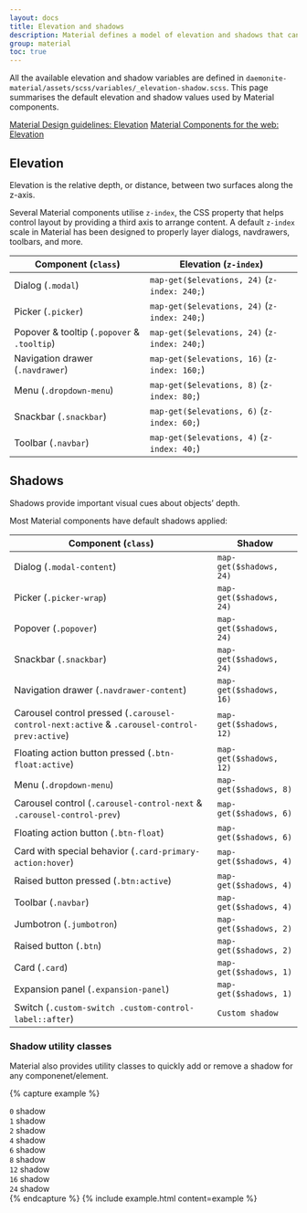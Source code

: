 ```yaml
---
layout: docs
title: Elevation and shadows
description: Material defines a model of elevation and shadows that can be applied consistently across apps.
group: material
toc: true
---
```


All the available elevation and shadow variables are defined in `daemonite-material/assets/scss/variables/_elevation-shadow.scss`. This page summarises the default elevation and shadow values used by Material components.

<div class="list-group mt-lg-5">
    <a href="https://material.io/design/environment/elevation.html#elevation-in-material-design" target="_blank" class="list-group-item list-group-item-action d-flex font-weight-bold">
      <span class="list-group-item-icon lgi-icon-md"></span>
      Material Design guidelines: Elevation</a>
    <a href="https://material-components.github.io/material-components-web-catalog/#/component/elevation" target="_blank" class="list-group-item list-group-item-action d-flex font-weight-bold">
      <span class="list-group-item-icon lgi-icon-mdc"></span>
      Material Components for the web: Elevation</a>
</div>

## Elevation

Elevation is the relative depth, or distance, between two surfaces along the z-axis.

Several Material components utilise `z-index`, the CSS property that helps control layout by providing a third axis to arrange content. A default `z-index` scale in Material has been designed to properly layer dialogs, navdrawers, toolbars, and more.

<div class="table-responsive mb-3">
  <table class="table table-bordered table-striped mb-0">
    <thead>
      <tr>
        <th>Component (<code>class</code>)</th>
        <th>Elevation (<code>z-index</code>)</th>
      </tr>
    </thead>
    <tbody>
      <tr>
        <td>Dialog (<code>.modal</code>)</td>
        <td><code class="text-nowrap">map-get($elevations, 24)</code> (<code>z-index: 240;</code>)</td>
      </tr>
      <tr>
        <td>Picker (<code>.picker</code>)</td>
        <td><code class="text-nowrap">map-get($elevations, 24)</code> (<code>z-index: 240;</code>)</td>
      </tr>
      <tr>
        <td>Popover &amp; tooltip (<code>.popover</code> &amp; <code>.tooltip</code>)</td>
        <td><code class="text-nowrap">map-get($elevations, 24)</code> (<code>z-index: 240;</code>)</td>
      </tr>
      <tr>
        <td>Navigation drawer (<code>.navdrawer</code>)</td>
        <td><code class="text-nowrap">map-get($elevations, 16)</code> (<code>z-index: 160;</code>)</td>
      </tr>
      <tr>
        <td>Menu (<code>.dropdown-menu</code>)</td>
        <td><code class="text-nowrap">map-get($elevations, 8)</code> (<code>z-index: 80;</code>)</td>
      </tr>
      <tr>
        <td>Snackbar (<code>.snackbar</code>)</td>
        <td><code class="text-nowrap">map-get($elevations, 6)</code> (<code>z-index: 60;</code>)</td>
      </tr>
      <tr>
        <td>Toolbar (<code>.navbar</code>)</td>
        <td><code class="text-nowrap">map-get($elevations, 4)</code> (<code>z-index: 40;</code>)</td>
      </tr>
    </tbody>
  </table>
</div>

## Shadows

Shadows provide important visual cues about objects’ depth.

Most Material components have default shadows applied:

<div class="table-responsive mb-3">
  <table class="table table-bordered table-striped mb-0">
    <thead>
      <tr>
        <th>Component (<code>class</code>)</th>
        <th>Shadow</th>
      </tr>
    </thead>
    <tbody>
      <tr>
        <td>Dialog (<code>.modal-content</code>)</td>
        <td><code class="text-nowrap">map-get($shadows, 24)</code></td>
      </tr>
      <tr>
        <td>Picker (<code>.picker-wrap</code>)</td>
        <td><code class="text-nowrap">map-get($shadows, 24)</code></td>
      </tr>
      <tr>
        <td>Popover (<code>.popover</code>)</td>
        <td><code class="text-nowrap">map-get($shadows, 24)</code></td>
      </tr>
      <tr>
        <td>Snackbar (<code>.snackbar</code>)</td>
        <td><code class="text-nowrap">map-get($shadows, 24)</code></td>
      </tr>
      <tr>
        <td>Navigation drawer (<code>.navdrawer-content</code>)</td>
        <td><code class="text-nowrap">map-get($shadows, 16)</code></td>
      </tr>
      <tr>
        <td>Carousel control pressed (<code>.carousel-control-next:active</code> &amp; <code>.carousel-control-prev:active</code>)</td>
        <td><code class="text-nowrap">map-get($shadows, 12)</code></td>
      </tr>
      <tr>
        <td>Floating action button pressed (<code>.btn-float:active</code>)</td>
        <td><code class="text-nowrap">map-get($shadows, 12)</code></td>
      </tr>
      <tr>
        <td>Menu (<code>.dropdown-menu</code>)</td>
        <td><code class="text-nowrap">map-get($shadows, 8)</code></td>
      </tr>
      <tr>
        <td>Carousel control (<code>.carousel-control-next</code> &amp; <code>.carousel-control-prev</code>)</td>
        <td><code class="text-nowrap">map-get($shadows, 6)</code></td>
      </tr>
      <tr>
        <td>Floating action button (<code>.btn-float</code>)</td>
        <td><code class="text-nowrap">map-get($shadows, 6)</code></td>
      </tr>
      <tr>
        <td>Card with special behavior (<code>.card-primary-action:hover</code>)</td>
        <td><code class="text-nowrap">map-get($shadows, 4)</code></td>
      </tr>
      <tr>
        <td>Raised button pressed (<code>.btn:active</code>)</td>
        <td><code class="text-nowrap">map-get($shadows, 4)</code></td>
      </tr>
      <tr>
        <td>Toolbar (<code>.navbar</code>)</td>
        <td><code class="text-nowrap">map-get($shadows, 4)</code></td>
      </tr>
      <tr>
        <td>Jumbotron (<code>.jumbotron</code>)</td>
        <td><code class="text-nowrap">map-get($shadows, 2)</code></td>
      </tr>
      <tr>
        <td>Raised button (<code>.btn</code>)</td>
        <td><code class="text-nowrap">map-get($shadows, 2)</code></td>
      </tr>
      <tr>
        <td>Card (<code>.card</code>)</td>
        <td><code class="text-nowrap">map-get($shadows, 1)</code></td>
      </tr>
      <tr>
        <td>Expansion panel (<code>.expansion-panel</code>)</td>
        <td><code class="text-nowrap">map-get($shadows, 1)</code></td>
      </tr>
      <tr>
        <td>Switch (<code>.custom-switch .custom-control-label::after</code>)</td>
        <td><code>Custom shadow</code></td>
      </tr>
    </tbody>
  </table>
</div>

### Shadow utility classes

Material also provides utility classes to quickly add or remove a shadow for any componenet/element.

{% capture example %}
<div class="bg-light mb-3 p-3 rounded shadow-none"><code>0</code> shadow</div>
<div class="bg-white mb-3 p-3 rounded shadow-1"><code>1</code> shadow</div>
<div class="bg-white mb-3 p-3 rounded shadow-2"><code>2</code> shadow</div>
<div class="bg-white mb-3 p-3 rounded shadow-4"><code>4</code> shadow</div>
<div class="bg-white mb-3 p-3 rounded shadow-6"><code>6</code> shadow</div>
<div class="bg-white mb-3 p-3 rounded shadow-8"><code>8</code> shadow</div>
<div class="bg-white mb-3 p-3 rounded shadow-12"><code>12</code> shadow</div>
<div class="bg-white mb-3 p-3 rounded shadow-16"><code>16</code> shadow</div>
<div class="bg-white p-3 rounded shadow-24"><code>24</code> shadow</div>
{% endcapture %}
{% include example.html content=example %}
